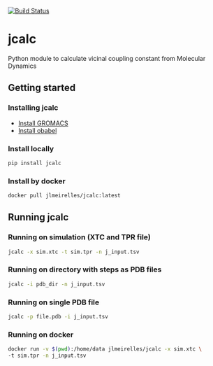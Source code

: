 [![Build Status](https://travis-ci.com/Joaodemeirelles/jcalc.svg?branch=main)](https://travis-ci.com/Joaodemeirelles/jcalc)
# jcalc
Python module to calculate vicinal coupling constant from Molecular Dynamics

## Getting started

### Installing jcalc
* [Install GROMACS](http://www.gromacs.org/)
* [Install obabel](https://github.com/openbabel/openbabel)

### Install locally
```bash
pip install jcalc
```

### Install by docker
```bash
docker pull jlmeirelles/jcalc:latest
```

## Running jcalc

### Running on simulation (XTC and TPR file)
```bash
jcalc -x sim.xtc -t sim.tpr -n j_input.tsv
```

### Running on directory with steps as PDB files
```bash
jcalc -i pdb_dir -n j_input.tsv
```

### Running on single PDB file
```bash
jcalc -p file.pdb -i j_input.tsv
```

### Running on docker
```bash
docker run -v $(pwd):/home/data jlmeirelles/jcalc -x sim.xtc \
-t sim.tpr -n j_input.tsv
```
